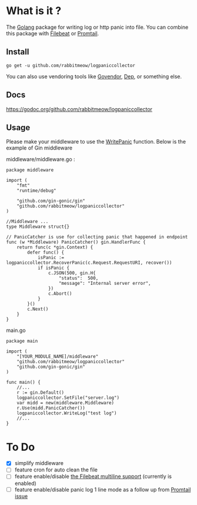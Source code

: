 # What is it ?

The [Golang](https://golang.org) package for writing log or http panic into file. You can combine this package with [Filebeat](https://www.elastic.co/products/beats/filebeat) or [Promtail](https://github.com/grafana/loki/tree/master/docs/clients/promtail).

## Install

`go get -u github.com/rabbitmeow/logpaniccollector`

You can also use vendoring tools like [Govendor](https://github.com/kardianos/govendor), [Dep](https://github.com/golang/dep), or something else.

## Docs

<https://godoc.org/github.com/rabbitmeow/logpaniccollector>

## Usage

Please make your middleware to use the [WritePanic](https://godoc.org/github.com/rabbitmeow/logpaniccollector#WritePanic) function. Below is the example of Gin middleware

middleware/middleware.go :
```
package middleware

import (
	"fmt"
	"runtime/debug"

	"github.com/gin-gonic/gin"
	"github.com/rabbitmeow/logpaniccollector"
)

//Middleware ...
type Middleware struct{}

// PanicCatcher is use for collecting panic that happened in endpoint
func (w *Middleware) PanicCatcher() gin.HandlerFunc {
	return func(c *gin.Context) {
		defer func() {
			isPanic := logpaniccollector.RecoverPanic(c.Request.RequestURI, recover())
			if isPanic {
				c.JSON(500, gin.H{
					"status":  500,
					"message": "Internal server error",
				})
				c.Abort()
			}
		}()
		c.Next()
	}
}
```

main.go
```
package main

import (
	"[YOUR_MODULE_NAME]/middleware"
	"github.com/rabbitmeow/logpaniccollector"
	"github.com/gin-gonic/gin"
)

func main() {
    //...
	r := gin.Default()
	logpaniccollector.SetFile("server.log")
	var midd = new(middleware.Middleware)
	r.Use(midd.PanicCatcher())
	logpaniccollector.WriteLog("test log")
    //...
}
```

# To Do

- [x] simplify middleware
- [ ] feature cron for auto clean the file
- [ ] feature enable/disable [the Filebeat multiline support](https://www.elastic.co/guide/en/beats/filebeat/current/multiline-examples.html) (currently is enabled)
- [ ] feature enable/disable panic log 1 line mode as a follow up from [Promtail issue](https://github.com/grafana/loki/issues/74)
